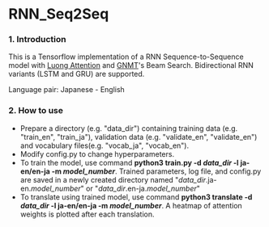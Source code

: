 # RNN_Seq2Seq
### 1. Introduction
This is a Tensorflow implementation of a RNN Sequence-to-Sequence model with [Luong Attention](https://arxiv.org/pdf/1508.04025.pdf) and [GNMT](https://arxiv.org/abs/1609.08144)'s Beam Search. Bidirectional RNN variants (LSTM and GRU) are supported.

Language pair: Japanese - English

### 2. How to use
- Prepare a directory (e.g. "data_dir") containing training data (e.g. "train_en", "train_ja"), validation data (e.g. "validate_en", "validate_en") and vocabulary files(e.g. "vocab_ja", "vocab_en").
- Modify config.py to change hyperparameters.
- To train the model, use command **python3 train.py -d *data_dir* -l ja-en/en-ja -m *model_number***. Trained parameters, log file, and config.py are saved in a newly created directory named "*data_dir*.ja-en.*model_number*" or "*data_dir*.en-ja.*model_number*"
- To translate using trained model, use command **python3 translate -d *data_dir* -l ja-en/en-ja -m *model_number***. A heatmap of attention weights is plotted after each translation.
